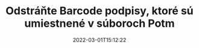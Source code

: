 ---
############################# Static ############################
layout: "auto-gen-signature"
date: 2022-03-01T15:12:22
draft: false
operation: Delete
signaturetype: Barcode
fileformat: Potm
productName: Java
lang: sk
productCode: java
otherformats: pdf doc docx docm dot dotm dotx odt ott rtf xls xlsx xlsm xlsb csv ods ots xltx xltm ppt pptx pps ppsx odp otp potx potm pptm ppsm
breadcrumb: Put Barcode signature on Potm for Java

############################# Head ############################
head_title: "Odstrániť Barcode podpisy zo súborov Potm cez Java"
head_description: "Odstránenie špecifických podpisov Barcode z podpísaných dokumentov Potm možno jednoducho vykonať pomocou krátkeho kódu Java."

############################# Header ############################
title: "Odstráňte Barcode podpisy, ktoré sú umiestnené v súboroch Potm"
description: "Odstráňte rôzne podpisy Barcode z dokumentov Potm. Odstránenie podpisov Barcode vyžaduje jednoduchý kód Java."
bg_image: "https://cms.admin.containerize.com/templates/aspose/App_Themes/V3/images/bg/header1.png"
bg_overlay: false
button:
    enable: true

############################# SubMenu ############################
submenu:
    enable: true

    left:
        img_alt: "GroupDocs.Signature for Java"
        image: "https://cms.admin.containerize.com/templates/groupdocs/images/product-logos/90x90-noborder/groupdocs-signature-java.png"
        product: "GroupDocs.Signature"
        platform: "Java"



############################# About ############################
about:
    enable: true
    title: "Získajte informácie o funkciách rozhrania API služby GroupDocs.Signature for Java"
    content: |
        [GroupDocs.Signature for Java](https://products.groupdocs.com/signature/java/) API poskytuje mnoho spôsobov, ako spracovať vaše dokumenty pomocou elektronických podpisov. K dispozícii sú digitálne podpisy ako texty, obrázky, digitálne certifikáty, čiarové kódy, QR kódy, pečiatky alebo metadáta. Zákazníci majú možnosť pridávať, mazať, aktualizovať, overovať alebo vyhľadávať digitálne podpisy v súboroch PDF, dokumentoch MS Word, zošitoch MS Excel, prezentáciách MS PowerPoint, súboroch Adobe Photoshop a rôznych obrazových formátoch. K dispozícii je veľké množstvo užitočných funkcií a nastavení.
    

############################# Steps ############################
steps:
    enable: true
    title_left: "Ako odstrániť podpisy Barcode z dokumentu Potm"
    content_left: |
        [GroupDocs.Signature for Java](https://products.groupdocs.com/signature/java/) poskytuje užitočnú funkciu na vymazanie Potm dokumentov od Barcode podpisov pomocou niekoľkých riadkov kódu.
        
        * Najprv vytvorte inštanciu prechodu objektu Signature do vášho dokumentu ako parameter konštruktora.
        * Potom vytvorte vhodný objekt podpisu a nastavte jeho jedinečný identifikátor.
        * Potom vyvolajte metódu Delete odovzdaním objektu podpisu, ktorý musí byť vymazaný.
        * Nakoniec výsledky operácie procesu.

    title_right: "Požiadavky na systém"
    content_right: |
        GroupDocs.Signature for Java sú podporované na všetkých hlavných platformách a operačných systémoch. Pred spustením nižšie uvedeného kódu sa uistite, že máte vo svojom systéme nainštalované nasledujúce predpoklady.

        * Operačné systémy: Microsoft Windows, Linux, MacOS
        * Vývojové prostredia: NetBeans, Intellij IDEA, Eclipse, etc.
        * Java runtime: J2SE 6.0 and above
        * Stiahnite si najnovšiu verziu GroupDocs.Signature for Java z [Maven](https://repository.groupdocs.com/webapp/#/artifacts/browse/tree/General/repo/com/groupdocs/groupdocs-signature)
         
    code: |
        ```java    
                
        // Set up input Potm file
        String filePath = "input.potm";
        // Set up output file
        String outputFilePath = "output.potm";

        // Instantiate Signature for input file
        Signature signature = new Signature(filePath);

        // Id of signature which is supposed to be deleted
        // such Id may be obtained as result of search operation
        String id = "07f83369-318b-41ad-a843-732417b912c2";

        // provide signature item to delete
        BarcodeSignature signatureToDelete = new BarcodeSignature(id);

        // delete signature
        Boolean deleteResult = signature.delete(outputFilePath, signatureToDelete);

        // process deletion result
        if (deleteResult)
        {
                System.out.println("Signature was deleted successfully!");
        }
        ```

############################# Demos ############################
demos:
    enable: true
    title: "Podpisovanie pomocou Barcode podpisov Živá ukážka"
    content: |
       Pridajte rôzne elektronické podpisy do súboru Potm hneď teraz na webovej lokalite [GroupDocs.Signature App](https://products.groupdocs.app/signature/family).          

############################# More Formats ############################
more_formats:
    enable: true
    title: "Odstráňte svoje podpisy Barcode pomocou Java"
    content: |
        "Vymazanie elektronických podpisov, ktoré boli pridané do rôznych formátov dokumentov. Odstráňte podpisy rýchlo bez dodatočného kódu."
    format: 
       
       
back_to_top:
    enable: true
---